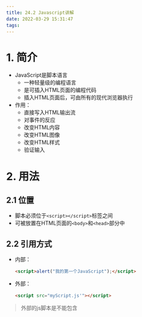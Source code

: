 ```yaml
---
title: 24.2 Javascript讲解
date: 2022-03-29 15:31:47
tags:
---
```


# 1. 简介

- JavaScript是脚本语言
    - 一种轻量级的编程语言
    - 是可插入HTML页面的编程代码
    - 插入HTML页面后，可由所有的现代浏览器执行
- 作用：
    - 直接写入HTML输出流
    - 对事件的反应
    - 改变HTML内容
    - 改变HTML图像
    - 改变HTML样式
    - 验证输入

# 2. 用法

## 2.1 位置

- 脚本必须位于`<script></script>`标签之间
- 可被放置在HTML页面的`<body>`和`<head>`部分中

## 2.2 引用方式

- 内部：

    ```html
    <script>alert("我的第一个JavaScript");</script>
    ```

- 外部：

    ```html
    <script src="myScript.js'"></script>
    ```

> 外部的js脚本是不能包含<script>标签的

<img src="24-2-Javascript讲解/image-20220329161125310.png" alt="image-20220329161125310" style="zoom: 50%;" />

![image-20220329161207170](24-2-Javascript讲解/image-20220329161207170.png)

# 3. 输出

### 3.1 显示数据

- 弹出警告框：`window.alert()`

    ![image-20220329162759272](24-2-Javascript讲解/image-20220329162759272.png)

- 将内容写到HTML文档中：`document.write()`

    ![image-20220329162925975](24-2-Javascript讲解/image-20220329162925975.png)

- 写入到浏览器的控制台：`console.log()`

    ![image-20220329163036843](24-2-Javascript讲解/image-20220329163036843.png)

# 4. 基础语法

### 4.1 字面量

- 数字：整数、小数、科学计数（e）
- 字符串：单引号、双引号
- 数组：[ ]
- 对象：{ }
- 函数：function

## 4.2 变量

- 声明变量：var
- 赋值：=

## 4.3 操作符

- 算术运算符：=    +    -    *    /
- 赋值运算符：=    +=    -=
- 比较运算符：<    >    ==    ===    !=

## 4.4 函数

- 关键字：function

- `function myFunction(a,b){return a*b;}`

    <img src="24-2-Javascript讲解/image-20220329171307815.png" alt="image-20220329171307815" style="zoom:50%;" />



# 5. 操作HTML DOM

## 5.1HTML DOM

HTML DOM：文档对象模型（Document Object Model）

<img src="24-2-Javascript讲解/image-20220329171406930.png" alt="image-20220329171406930" style="zoom: 37%;" />

## 5.2 查找HTML元素

- 通过id：`var x=document.getElementByld("xx");`

    ![image-20220329173812722](24-2-Javascript讲解/image-20220329173812722.png)

- 通过标签名：`var y=document.getElementsByTagName("p");`

- 通过类名：`var x=document.getElementsByClassName("xx");`

## 5.3 改变HTML

- 内容：`document.getElementById(id).innerHTML=新的 HTML`
- 属性：`document.getElementById(id).attribute=新属性值`

## 5.4 Coojie

读取：`var x=document.cookie;`

## 5.5 使用事件

- 当用户点击鼠标时：onclick=JavaScript
- 当网页已加载时：onload=JavaScript
- 当图像已加载时：onunload=JavaScript
- 当鼠标移动到元素上时：onmouseover=JavaScript
- 当输入字段被改变时：onchange=JavaScript
- 当用户触发按键时：onmousedown=JavaScript

# 6. 操作浏览器BOM

## 6.1 浏览器对象模型

- Window 对象
- 所有浏览器都支持`window`对象。它表示浏览器窗口
- 所有JavaScript全局对象、函数以及变量均自动成为`window`对象的成员
- HTML DOM 的`document`是`window` 对象的属性之一

## 6.2浏览器窗口

- 获取浏览器窗口尺寸：
    - `window.innerHeight`-浏览器窗口的内部高度（包括滚动条）
    - `window.innerWidth`-浏览器窗口的内部宽度（包括滚动条）
- 打开新窗口：`window.open()`
- 关闭当前窗口：`window.close()`

## 6.3 用户屏幕

- 可用的屏幕宽度：`screen.availWidth`
- 可用的屏幕高度：`screen.availHeight`

## 6.4 当前页面的地址

- 返回wep主机的域名：`location.hostname`
- 返回当前页面的路径和文件名：`location.pathname`
- 返回所使用的web 协议：`location.protocol`

## 6.5 浏览器的历史

- 与在浏览器点击后退按钮相同：`history.back()`
- 与在浏览器中点击向前按钮相同：`history.forward()`
